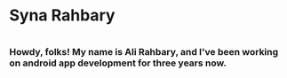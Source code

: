 <h1 class="color=blue">Syna Rahbary<h1>
<h3> Howdy, folks! My name is Ali Rahbary, and I've been working on android app development for three years now.<h3>

